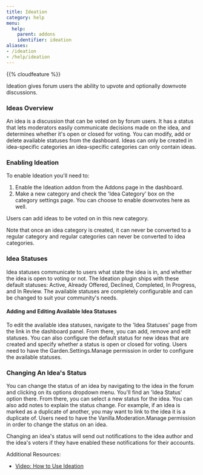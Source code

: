 ```yaml
---
title: Ideation
category: help
menu:
  help:
    parent: addons
    identifier: ideation
aliases:
- /ideation
- /help/ideation
---
```

{{% cloudfeature %}}

Ideation gives forum users the ability to upvote and optionally downvote discussions.

### Ideas Overview

An idea is a discussion that can be voted on by forum users. It has a status that lets moderators easily communicate decisions made on the idea, and determines whether it's open or closed for voting. You can modify, add or delete available statuses from the dashboard. Ideas can only be created in idea-specific categories an idea-specific categories can only contain ideas.

### Enabling Ideation

To enable Ideation you'll need to:

1. Enable the Ideation addon from the Addons page in the dashboard.
2. Make a new category and check the 'Idea Category' box on the category settings page. You can choose to enable downvotes here as well.

Users can add ideas to be voted on in this new category.

Note that once an idea category is created, it can never be converted to a regular category and regular categories can never be converted to idea categories.

### Idea Statuses

Idea statuses communicate to users what state the idea is in, and whether the idea is open to voting or not. The Ideation plugin ships with these default statuses: Active, Already Offered, Declined, Completed, In Progress, and In Review. The available statuses are completely configurable and can be changed to suit your community's needs.

#### Adding and Editing Available Idea Statuses

To edit the available idea statuses, navigate to the 'Idea Statuses' page from the link in the dashboard panel. From there, you can add, remove and edit statuses. You can also configure the default status for new ideas that are created and specify whether a status is open or closed for voting. Users need to have the Garden.Settings.Manage permission in order to configure the available statuses.

### Changing An Idea's Status

You can change the status of an idea by navigating to the idea in the forum and clicking on its options dropdown menu. You'll find an 'Idea Status' option there. From there, you can select a new status for the idea. You can also add notes to explain the status change. For example, if an idea is marked as a duplicate of another, you may want to link to the idea it is a duplicate of. Users need to have the Vanilla.Moderation.Manage permission in order to change the status on an idea.

Changing an idea's status will send out notifications to the idea author and the idea's voters if they have enabled these notifications for their accounts.


Additional Resources:

 * [Video: How to Use Ideation](https://www.youtube.com/watch?v=o5YW4pTafoM)
